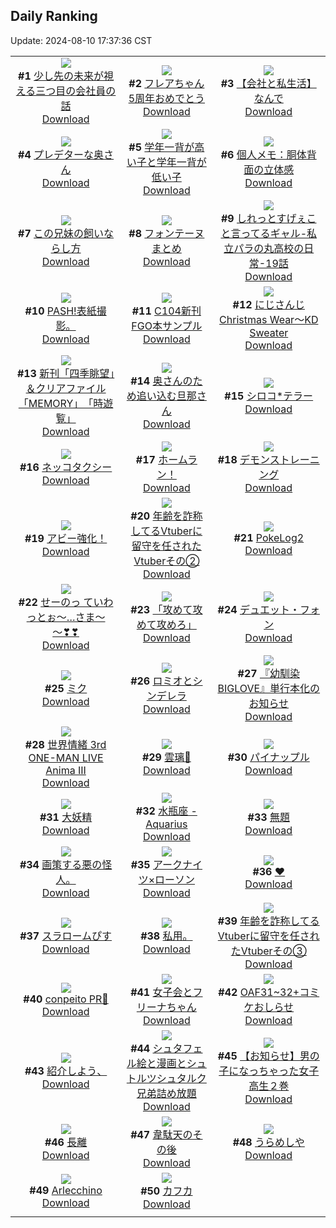 ## Daily Ranking
Update: 2024-08-10 17:37:36 CST

|      |      |      |
| :----: | :----: | :----: |
| ![](https://i.pixiv.re/c/240x480/img-master/img/2024/08/08/12/01/39/121289388_p0_master1200.jpg)<br>**#1** [少し先の未来が視える三つ目の会社員の話](https://www.pixiv.net/artworks/121289388)<br>[Download](https://i.pixiv.re/img-original/img/2024/08/08/12/01/39/121289388_p0.jpg) | ![](https://i.pixiv.re/c/240x480/img-master/img/2024/08/08/00/00/39/121277488_p0_master1200.jpg)<br>**#2** [フレアちゃん5周年おめでとう](https://www.pixiv.net/artworks/121277488)<br>[Download](https://i.pixiv.re/img-original/img/2024/08/08/00/00/39/121277488_p0.png) | ![](https://i.pixiv.re/c/240x480/img-master/img/2024/08/09/12/00/13/121319012_p0_master1200.jpg)<br>**#3** [【会社と私生活】なんで](https://www.pixiv.net/artworks/121319012)<br>[Download](https://i.pixiv.re/img-original/img/2024/08/09/12/00/13/121319012_p0.jpg) |
| ![](https://i.pixiv.re/c/240x480/img-master/img/2024/08/08/10/28/48/121277809_p0_master1200.jpg)<br>**#4** [プレデターな奥さん](https://www.pixiv.net/artworks/121277809)<br>[Download](https://i.pixiv.re/img-original/img/2024/08/08/10/28/48/121277809_p0.jpg) | ![](https://i.pixiv.re/c/240x480/img-master/img/2024/08/08/21/24/41/121301849_p0_master1200.jpg)<br>**#5** [学年一背が高い子と学年一背が低い子](https://www.pixiv.net/artworks/121301849)<br>[Download](https://i.pixiv.re/img-original/img/2024/08/08/21/24/41/121301849_p0.jpg) | ![](https://i.pixiv.re/c/240x480/img-master/img/2024/08/08/06/00/06/121284218_p0_master1200.jpg)<br>**#6** [個人メモ：胴体背面の立体感](https://www.pixiv.net/artworks/121284218)<br>[Download](https://i.pixiv.re/img-original/img/2024/08/08/06/00/06/121284218_p0.jpg) |
| ![](https://i.pixiv.re/c/240x480/img-master/img/2024/08/08/20/33/00/121300094_p0_master1200.jpg)<br>**#7** [この兄妹の飼いならし方](https://www.pixiv.net/artworks/121300094)<br>[Download](https://i.pixiv.re/img-original/img/2024/08/08/20/33/00/121300094_p0.png) | ![](https://i.pixiv.re/c/240x480/img-master/img/2024/08/08/01/21/36/121279767_p0_master1200.jpg)<br>**#8** [フォンテーヌまとめ](https://www.pixiv.net/artworks/121279767)<br>[Download](https://i.pixiv.re/img-original/img/2024/08/08/01/21/36/121279767_p0.jpg) | ![](https://i.pixiv.re/c/240x480/img-master/img/2024/08/08/00/03/49/121277855_p0_master1200.jpg)<br>**#9** [しれっとすげぇこと言ってるギャル-私立パラの丸高校の日常-19話](https://www.pixiv.net/artworks/121277855)<br>[Download](https://i.pixiv.re/img-original/img/2024/08/08/00/03/49/121277855_p0.jpg) |
| ![](https://i.pixiv.re/c/240x480/img-master/img/2024/08/09/18/33/30/121326545_p0_master1200.jpg)<br>**#10** [PASH!表紙撮影。](https://www.pixiv.net/artworks/121326545)<br>[Download](https://i.pixiv.re/img-original/img/2024/08/09/18/33/30/121326545_p0.jpg) | ![](https://i.pixiv.re/c/240x480/img-master/img/2024/08/08/19/40/45/121298604_p0_master1200.jpg)<br>**#11** [C104新刊FGO本サンプル](https://www.pixiv.net/artworks/121298604)<br>[Download](https://i.pixiv.re/img-original/img/2024/08/08/19/40/45/121298604_p0.jpg) | ![](https://i.pixiv.re/c/240x480/img-master/img/2024/08/08/00/00/14/121277385_p0_master1200.jpg)<br>**#12** [にじさんじ Christmas Wear～KD Sweater](https://www.pixiv.net/artworks/121277385)<br>[Download](https://i.pixiv.re/img-original/img/2024/08/08/00/00/14/121277385_p0.jpg) |
| ![](https://i.pixiv.re/c/240x480/img-master/img/2024/08/09/00/00/50/121307418_p0_master1200.jpg)<br>**#13** [新刊「四季眺望」＆クリアファイル「MEMORY」　「時遊覧」](https://www.pixiv.net/artworks/121307418)<br>[Download](https://i.pixiv.re/img-original/img/2024/08/09/00/00/50/121307418_p0.png) | ![](https://i.pixiv.re/c/240x480/img-master/img/2024/08/09/00/03/19/121307645_p0_master1200.jpg)<br>**#14** [奥さんのため追い込む旦那さん](https://www.pixiv.net/artworks/121307645)<br>[Download](https://i.pixiv.re/img-original/img/2024/08/09/00/03/19/121307645_p0.jpg) | ![](https://i.pixiv.re/c/240x480/img-master/img/2024/08/08/00/00/29/121277466_p0_master1200.jpg)<br>**#15** [シロコ*テラー](https://www.pixiv.net/artworks/121277466)<br>[Download](https://i.pixiv.re/img-original/img/2024/08/08/00/00/29/121277466_p0.jpg) |
| ![](https://i.pixiv.re/c/240x480/img-master/img/2024/08/08/05/57/10/121284157_p0_master1200.jpg)<br>**#16** [ネッコタクシー](https://www.pixiv.net/artworks/121284157)<br>[Download](https://i.pixiv.re/img-original/img/2024/08/08/05/57/10/121284157_p0.jpg) | ![](https://i.pixiv.re/c/240x480/img-master/img/2024/08/09/00/00/15/121307287_p0_master1200.jpg)<br>**#17** [ホームラン！](https://www.pixiv.net/artworks/121307287)<br>[Download](https://i.pixiv.re/img-original/img/2024/08/09/00/00/15/121307287_p0.png) | ![](https://i.pixiv.re/c/240x480/img-master/img/2024/08/09/16/10/01/121323278_p0_master1200.jpg)<br>**#18** [デモンストレーニング](https://www.pixiv.net/artworks/121323278)<br>[Download](https://i.pixiv.re/img-original/img/2024/08/09/16/10/01/121323278_p0.jpg) |
| ![](https://i.pixiv.re/c/240x480/img-master/img/2024/08/09/01/23/06/121310097_p0_master1200.jpg)<br>**#19** [アビー強化！](https://www.pixiv.net/artworks/121310097)<br>[Download](https://i.pixiv.re/img-original/img/2024/08/09/01/23/06/121310097_p0.jpg) | ![](https://i.pixiv.re/c/240x480/img-master/img/2024/08/08/20/07/43/121299417_p0_master1200.jpg)<br>**#20** [年齢を詐称してるVtuberに留守を任されたVtuberその②](https://www.pixiv.net/artworks/121299417)<br>[Download](https://i.pixiv.re/img-original/img/2024/08/08/20/07/43/121299417_p0.png) | ![](https://i.pixiv.re/c/240x480/img-master/img/2024/08/09/07/59/06/121315389_p0_master1200.jpg)<br>**#21** [PokeLog2](https://www.pixiv.net/artworks/121315389)<br>[Download](https://i.pixiv.re/img-original/img/2024/08/09/07/59/06/121315389_p0.png) |
| ![](https://i.pixiv.re/c/240x480/img-master/img/2024/08/08/00/21/14/121278578_p0_master1200.jpg)<br>**#22** [せーのっ ていわっとぉ～…さま～～❣❣](https://www.pixiv.net/artworks/121278578)<br>[Download](https://i.pixiv.re/img-original/img/2024/08/08/00/21/14/121278578_p0.png) | ![](https://i.pixiv.re/c/240x480/img-master/img/2024/08/09/00/57/15/121309416_p0_master1200.jpg)<br>**#23** [「攻めて攻めて攻めろ」](https://www.pixiv.net/artworks/121309416)<br>[Download](https://i.pixiv.re/img-original/img/2024/08/09/00/57/15/121309416_p0.jpg) | ![](https://i.pixiv.re/c/240x480/img-master/img/2024/08/09/18/00/05/121325574_p0_master1200.jpg)<br>**#24** [デュエット・フォン](https://www.pixiv.net/artworks/121325574)<br>[Download](https://i.pixiv.re/img-original/img/2024/08/09/18/00/05/121325574_p0.jpg) |
| ![](https://i.pixiv.re/c/240x480/img-master/img/2024/08/08/17/03/48/121294798_p0_master1200.jpg)<br>**#25** [ミク](https://www.pixiv.net/artworks/121294798)<br>[Download](https://i.pixiv.re/img-original/img/2024/08/08/17/03/48/121294798_p0.jpg) | ![](https://i.pixiv.re/c/240x480/img-master/img/2024/08/09/00/00/19/121307308_p0_master1200.jpg)<br>**#26** [ロミオとシンデレラ](https://www.pixiv.net/artworks/121307308)<br>[Download](https://i.pixiv.re/img-original/img/2024/08/09/00/00/19/121307308_p0.jpg) | ![](https://i.pixiv.re/c/240x480/img-master/img/2024/08/08/00/00/17/121277403_p0_master1200.jpg)<br>**#27** [『幼馴染BIGLOVE』単行本化のお知らせ](https://www.pixiv.net/artworks/121277403)<br>[Download](https://i.pixiv.re/img-original/img/2024/08/08/00/00/17/121277403_p0.jpg) |
| ![](https://i.pixiv.re/c/240x480/img-master/img/2024/08/08/18/00/09/121295945_p0_master1200.jpg)<br>**#28** [世界情緒 3rd ONE-MAN LIVE  Anima III](https://www.pixiv.net/artworks/121295945)<br>[Download](https://i.pixiv.re/img-original/img/2024/08/08/18/00/09/121295945_p0.jpg) | ![](https://i.pixiv.re/c/240x480/img-master/img/2024/08/08/01/59/42/121281168_p0_master1200.jpg)<br>**#29** [雲璃🎨](https://www.pixiv.net/artworks/121281168)<br>[Download](https://i.pixiv.re/img-original/img/2024/08/08/01/59/42/121281168_p0.jpg) | ![](https://i.pixiv.re/c/240x480/img-master/img/2024/08/09/20/30/05/121329733_p0_master1200.jpg)<br>**#30** [パイナップル](https://www.pixiv.net/artworks/121329733)<br>[Download](https://i.pixiv.re/img-original/img/2024/08/09/20/30/05/121329733_p0.png) |
| ![](https://i.pixiv.re/c/240x480/img-master/img/2024/08/08/00/15/10/121278374_p0_master1200.jpg)<br>**#31** [大妖精](https://www.pixiv.net/artworks/121278374)<br>[Download](https://i.pixiv.re/img-original/img/2024/08/08/00/15/10/121278374_p0.jpg) | ![](https://i.pixiv.re/c/240x480/img-master/img/2024/08/08/01/56/33/121281099_p0_master1200.jpg)<br>**#32** [水瓶座 - Aquarius](https://www.pixiv.net/artworks/121281099)<br>[Download](https://i.pixiv.re/img-original/img/2024/08/08/01/56/33/121281099_p0.jpg) | ![](https://i.pixiv.re/c/240x480/img-master/img/2024/08/08/00/00/21/121277430_p0_master1200.jpg)<br>**#33** [無題](https://www.pixiv.net/artworks/121277430)<br>[Download](https://i.pixiv.re/img-original/img/2024/08/08/00/00/21/121277430_p0.png) |
| ![](https://i.pixiv.re/c/240x480/img-master/img/2024/08/09/19/15/37/121324685_p0_master1200.jpg)<br>**#34** [画策する悪の怪人。](https://www.pixiv.net/artworks/121324685)<br>[Download](https://i.pixiv.re/img-original/img/2024/08/09/19/15/37/121324685_p0.jpg) | ![](https://i.pixiv.re/c/240x480/img-master/img/2024/08/09/12/00/08/121318992_p0_master1200.jpg)<br>**#35** [アークナイツ×ローソン](https://www.pixiv.net/artworks/121318992)<br>[Download](https://i.pixiv.re/img-original/img/2024/08/09/12/00/08/121318992_p0.jpg) | ![](https://i.pixiv.re/c/240x480/img-master/img/2024/08/08/00/00/13/121277377_p0_master1200.jpg)<br>**#36** [❤️](https://www.pixiv.net/artworks/121277377)<br>[Download](https://i.pixiv.re/img-original/img/2024/08/08/00/00/13/121277377_p0.png) |
| ![](https://i.pixiv.re/c/240x480/img-master/img/2024/08/09/12/28/15/121319537_p0_master1200.jpg)<br>**#37** [スラロームぴす](https://www.pixiv.net/artworks/121319537)<br>[Download](https://i.pixiv.re/img-original/img/2024/08/09/12/28/15/121319537_p0.png) | ![](https://i.pixiv.re/c/240x480/img-master/img/2024/08/08/22/53/04/121304927_p0_master1200.jpg)<br>**#38** [私用。](https://www.pixiv.net/artworks/121304927)<br>[Download](https://i.pixiv.re/img-original/img/2024/08/08/22/53/04/121304927_p0.jpg) | ![](https://i.pixiv.re/c/240x480/img-master/img/2024/08/09/21/21/40/121331452_p0_master1200.jpg)<br>**#39** [年齢を詐称してるVtuberに留守を任されたVtuberその③](https://www.pixiv.net/artworks/121331452)<br>[Download](https://i.pixiv.re/img-original/img/2024/08/09/21/21/40/121331452_p0.png) |
| ![](https://i.pixiv.re/c/240x480/img-master/img/2024/08/08/23/27/33/121306146_p0_master1200.jpg)<br>**#40** [conpeito PR🌟](https://www.pixiv.net/artworks/121306146)<br>[Download](https://i.pixiv.re/img-original/img/2024/08/08/23/27/33/121306146_p0.png) | ![](https://i.pixiv.re/c/240x480/img-master/img/2024/08/08/23/05/13/121305401_p0_master1200.jpg)<br>**#41** [女子会とフリーナちゃん](https://www.pixiv.net/artworks/121305401)<br>[Download](https://i.pixiv.re/img-original/img/2024/08/08/23/05/13/121305401_p0.png) | ![](https://i.pixiv.re/c/240x480/img-master/img/2024/08/08/00/02/56/121277788_p0_master1200.jpg)<br>**#42** [OAF31~32+コミケおしらせ](https://www.pixiv.net/artworks/121277788)<br>[Download](https://i.pixiv.re/img-original/img/2024/08/08/00/02/56/121277788_p0.jpg) |
| ![](https://i.pixiv.re/c/240x480/img-master/img/2024/08/09/20/20/03/121329443_p0_master1200.jpg)<br>**#43** [紹介しよう、](https://www.pixiv.net/artworks/121329443)<br>[Download](https://i.pixiv.re/img-original/img/2024/08/09/20/20/03/121329443_p0.png) | ![](https://i.pixiv.re/c/240x480/img-master/img/2024/08/08/19/14/35/121297911_p0_master1200.jpg)<br>**#44** [シュタフェル絵と漫画とシュトルツシュタルク兄弟詰め放題](https://www.pixiv.net/artworks/121297911)<br>[Download](https://i.pixiv.re/img-original/img/2024/08/08/19/14/35/121297911_p0.jpg) | ![](https://i.pixiv.re/c/240x480/img-master/img/2024/08/09/00/00/31/121307364_p0_master1200.jpg)<br>**#45** [【お知らせ】男の子になっちゃった女子高生２巻](https://www.pixiv.net/artworks/121307364)<br>[Download](https://i.pixiv.re/img-original/img/2024/08/09/00/00/31/121307364_p0.jpg) |
| ![](https://i.pixiv.re/c/240x480/img-master/img/2024/08/08/18/00/11/121295964_p0_master1200.jpg)<br>**#46** [長離](https://www.pixiv.net/artworks/121295964)<br>[Download](https://i.pixiv.re/img-original/img/2024/08/08/18/00/11/121295964_p0.jpg) | ![](https://i.pixiv.re/c/240x480/img-master/img/2024/08/09/07/04/20/121314643_p0_master1200.jpg)<br>**#47** [韋駄天のその後](https://www.pixiv.net/artworks/121314643)<br>[Download](https://i.pixiv.re/img-original/img/2024/08/09/07/04/20/121314643_p0.jpg) | ![](https://i.pixiv.re/c/240x480/img-master/img/2024/08/09/20/57/08/121330515_p0_master1200.jpg)<br>**#48** [うらめしや](https://www.pixiv.net/artworks/121330515)<br>[Download](https://i.pixiv.re/img-original/img/2024/08/09/20/57/08/121330515_p0.jpg) |
| ![](https://i.pixiv.re/c/240x480/img-master/img/2024/08/09/14/46/21/121321804_p0_master1200.jpg)<br>**#49** [Arlecchino](https://www.pixiv.net/artworks/121321804)<br>[Download](https://i.pixiv.re/img-original/img/2024/08/09/14/46/21/121321804_p0.png) | ![](https://i.pixiv.re/c/240x480/img-master/img/2024/08/08/19/21/28/121298085_p0_master1200.jpg)<br>**#50** [カフカ](https://www.pixiv.net/artworks/121298085)<br>[Download](https://i.pixiv.re/img-original/img/2024/08/08/19/21/28/121298085_p0.jpg) |
|      |
